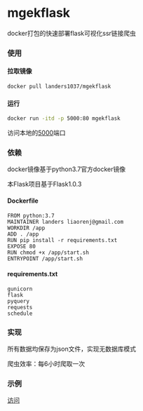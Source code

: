 # mgekflask
docker打包的快速部署flask可视化ssr链接爬虫

### 使用

#### 拉取镜像

```sh
docker pull landers1037/mgekflask
```

#### 运行

```sh
docker run -itd -p 5000:80 mgekflask
```

访问本地的[5000](http://127.0.0.1:5000)端口

### 依赖

docker镜像基于python3.7官方docker镜像

本Flask项目基于Flask1.0.3

#### Dockerfile

```
FROM python:3.7
MAINTAINER landers liaorenj@gmail.com
WORKDIR /app
ADD . /app
RUN pip install -r requirements.txt
EXPOSE 80
RUN chmod +x /app/start.sh
ENTRYPOINT /app/start.sh
```

#### requirements.txt

```
gunicorn
flask
pyquery
requests
schedule
```

### 实现

所有数据均保存为json文件，实现无数据库模式

爬虫效率：每6小时爬取一次

### 示例

[访问](http://www.landers1037.top/ssr/)

